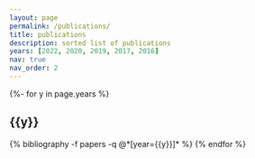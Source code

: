 ```yaml
---
layout: page
permalink: /publications/
title: publications
description: sorted list of publications
years: [2022, 2020, 2019, 2017, 2016]
nav: true
nav_order: 2
---
```

<!-- _pages/publications.md -->
<div class="publications">

{%- for y in page.years %}
  <h2 class="year">{{y}}</h2>
  {% bibliography -f papers -q @*[year={{y}}]* %}
{% endfor %}

</div>
